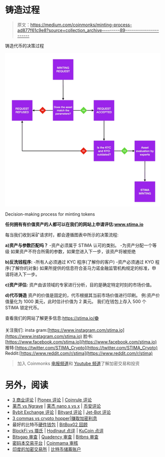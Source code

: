 # 铸造过程

> 原文：<https://medium.com/coinmonks/minting-process-ad877f61c9e8?source=collection_archive---------89----------------------->

铸造代币的决策过程

![](img/cdfec1f6b3fc02fab47fb8dd7df05514.png)

Decision-making process for minting tokens

**任何拥有有价值资产的人都可以在我们的网站上申请评估:www.stima.io**

每当我们收到采矿请求时，都会遵循图表中所示的决策流程:

**a)资产与参数匹配吗？**
-资产必须属于 STIMA 认可的类别。
-为资产分配一个等级
如果资产不符合所需的参数，如果您进入下一步，该资产将被拒绝

**b)反洗钱程序:**
-所有人必须通过 KYC 程序(了解你的客户)
-资产必须通过 KYO 程序(了解你的对象)
如果所提供的信息符合圣马力诺金融监管机构规定的标准，申请将进入下一步。

**c)资产评估:**
资产由该领域的专家进行分析，目的是确定特定时刻的市场价值。

**d)代币铸造**
资产的价值是固定的，代币根据其当前市场价值进行印刷。
例:资产价值量化为 1000 美元，此时估计价值为 2 美元。
我们在钱包上存入 500 个 STIMA 锁定代币。

查看我们的网站了解更多信息:https://stima.io/🟣

关注我们:
insta gram:[https://www.instagram.com/stima.io](https://www.instagram.com/stima.io)
脸书:[https://www.facebook.com/stima.io](https://www.facebook.com/stima.io)
推特:[https://twitter.com/STIMA_Crypto](https://twitter.com/STIMA_Crypto)
Reddit:[https://www.reddit.com/r/stima](https://www.reddit.com/r/stima)

> 加入 Coinmonks [电报频道](https://t.me/coincodecap)和 [Youtube 频道](https://www.youtube.com/c/coinmonks/videos)了解加密交易和投资

# 另外，阅读

*   [3 商业评论](/coinmonks/3commas-review-an-excellent-crypto-trading-bot-2020-1313a58bec92) | [Pionex 评论](https://coincodecap.com/pionex-review-exchange-with-crypto-trading-bot) | [Coinrule 评论](/coinmonks/coinrule-review-2021-a-beginner-friendly-crypto-trading-bot-daf0504848ba)
*   [莱杰 vs Ngrave](/coinmonks/ledger-vs-ngrave-zero-7e40f0c1d694) | [莱杰 nano s vs x](/coinmonks/ledger-nano-s-vs-x-battery-hardware-price-storage-59a6663fe3b0) | [币安评论](/coinmonks/binance-review-ee10d3bf3b6e)
*   [Bybit Exchange 评论](/coinmonks/bybit-exchange-review-dbd570019b71) | [Bityard 评论](https://coincodecap.com/bityard-reivew) | [Jet-Bot 评论](https://coincodecap.com/jet-bot-review)
*   [3 commas vs crypto hopper](/coinmonks/3commas-vs-pionex-vs-cryptohopper-best-crypto-bot-6a98d2baa203)|[赚取加密利息](/coinmonks/earn-crypto-interest-b10b810fdda3)
*   最好的比特币[硬件钱包](/coinmonks/hardware-wallets-dfa1211730c6) | [BitBox02 回顾](/coinmonks/bitbox02-review-your-swiss-bitcoin-hardware-wallet-c36c88fff29)
*   [BlockFi vs 摄氏](/coinmonks/blockfi-vs-celsius-vs-hodlnaut-8a1cc8c26630) | [Hodlnaut 点评](/coinmonks/hodlnaut-review-best-way-to-hodl-is-to-earn-interest-on-your-bitcoin-6658a8c19edf) | [KuCoin 点评](https://coincodecap.com/kucoin-review)
*   [Bitsgap 审查](/coinmonks/bitsgap-review-a-crypto-trading-bot-that-makes-easy-money-a5d88a336df2) | [Quadency 审查](/coinmonks/quadency-review-a-crypto-trading-automation-platform-3068eaa374e1) | [Bitbns 审查](/coinmonks/bitbns-review-38256a07e161)
*   [密码本交易平台](/coinmonks/top-10-crypto-copy-trading-platforms-for-beginners-d0c37c7d698c) | [Coinmama 审核](/coinmonks/coinmama-review-ace5641bde6e)
*   [印度的加密交易所](/coinmonks/bitcoin-exchange-in-india-7f1fe79715c9) | [比特币储蓄账户](/coinmonks/bitcoin-savings-account-e65b13f92451)